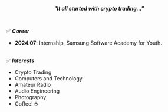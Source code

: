 ***<p align="center">"It all started with crypto trading..."</p><br>***

✅ ***Career***
- **2024.07**: Internship, Samsung Software Academy for Youth.<br><br>

✅ ***Interests***
- Crypto Trading
- Computers and Technology
- Amateur Radio
- Audio Engineering
- Photography
- Coffee! ☕️<br><br>
